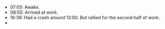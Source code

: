 - 07:05: Awake.
- 08:55: Arrived at work.
- 16:39: Had a crash around 13:00. But rallied for the second half of work.
- 